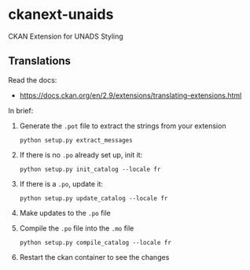 # ckanext-unaids
CKAN Extension for UNADS Styling

## Translations

Read the docs:
- https://docs.ckan.org/en/2.9/extensions/translating-extensions.html

In brief:
1. Generate the `.pot` file to extract the strings from your extension
    ```
    python setup.py extract_messages
    ```

2. If there is no `.po` already set up, init it:
    ```
    python setup.py init_catalog --locale fr
    ```

3. If there is a `.po`, update it:
    ```
    python setup.py update_catalog --locale fr
    ```

4. Make updates to the `.po` file

5. Compile the `.po` file into the `.mo` file
    ```
    python setup.py compile_catalog --locale fr 
    ```

6. Restart the ckan container to see the changes
